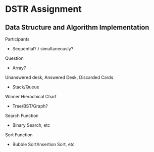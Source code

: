 # DSTR Assignment

## Data Structure and Algorithm Implementation
Participants
- Sequential? / simultaneously? 

Question
- Array?

Unanswered desk, Answered Desk, Discarded Cards
- Stack/Queue

Winner Hierachical Chart
- Tree/BST/Graph?

Search Function
- Binary Search, etc

Sort Function
- Bubble Sort/Insertion Sort, etc


